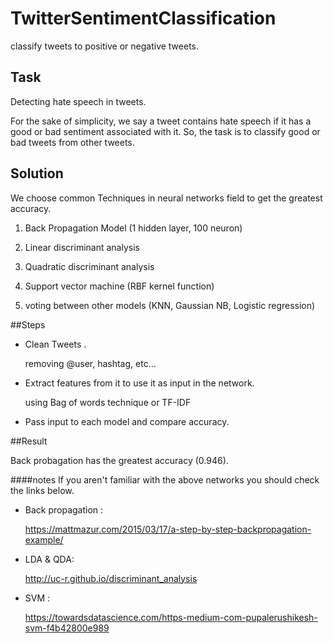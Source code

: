 # TwitterSentimentClassification
classify tweets to positive or negative tweets.


## Task

Detecting hate speech in tweets. 

For the sake of simplicity, we say a tweet contains hate speech if it has a good or bad sentiment associated with it. So, the task is to classify good or bad tweets from other tweets.



## Solution 
We choose common Techniques in neural networks field to get the greatest accuracy. 

1. Back Propagation Model (1 hidden layer, 100 neuron)
      
2. Linear discriminant analysis 

3. Quadratic discriminant analysis 

4. Support vector machine (RBF kernel function)

5. voting between other models (KNN, Gaussian NB, Logistic regression) 

##Steps 

* Clean Tweets .
    
    
    removing @user, hashtag, etc...
* Extract features from it to use it as input in the network.
    
    
    using Bag of words technique or TF-IDF 
*  Pass input to each model and compare accuracy.

##Result 

Back probagation has the greatest accuracy (0.946).

####notes
If you aren't familiar with the above networks you should check the links below.

* Back propagation : 


    https://mattmazur.com/2015/03/17/a-step-by-step-backpropagation-example/
    
* LDA & QDA: 


    http://uc-r.github.io/discriminant_analysis
    
* SVM :


    https://towardsdatascience.com/https-medium-com-pupalerushikesh-svm-f4b42800e989
    


    
 
